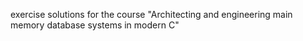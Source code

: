 exercise solutions for the course "Architecting and engineering main memory database systems in modern C" 
